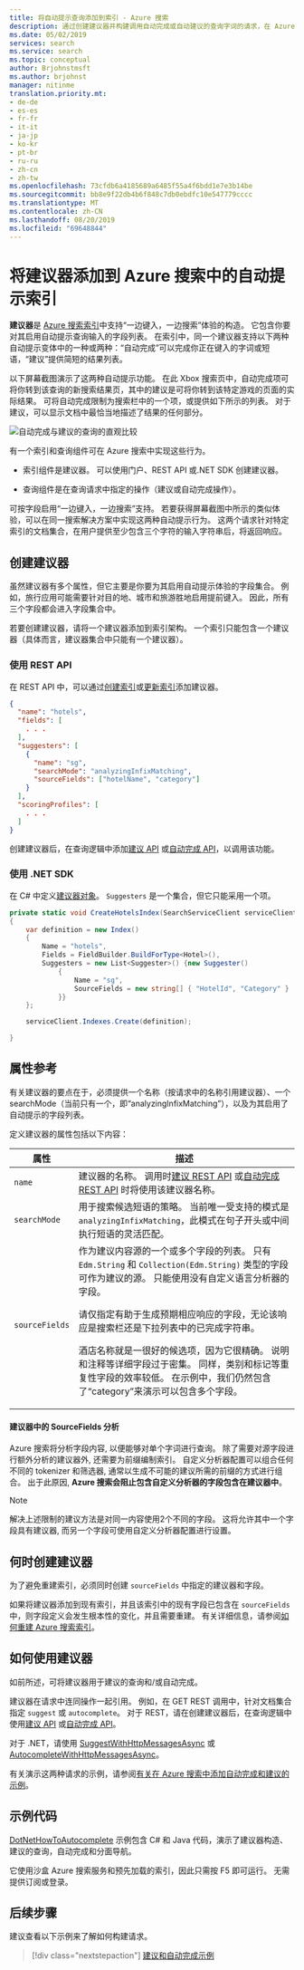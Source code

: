 ```yaml
---
title: 将自动提示查询添加到索引 - Azure 搜索
description: 通过创建建议器并构建调用自动完成或自动建议的查询字词的请求，在 Azure 搜索中启用自动提示查询操作。
ms.date: 05/02/2019
services: search
ms.service: search
ms.topic: conceptual
author: Brjohnstmsft
ms.author: brjohnst
manager: nitinme
translation.priority.mt:
- de-de
- es-es
- fr-fr
- it-it
- ja-jp
- ko-kr
- pt-br
- ru-ru
- zh-cn
- zh-tw
ms.openlocfilehash: 73cfdb6a4185689a6485f55a4f6bdd1e7e3b14be
ms.sourcegitcommit: bb8e9f22db4b6f848c7db0ebdfc10e547779cccc
ms.translationtype: MT
ms.contentlocale: zh-CN
ms.lasthandoff: 08/20/2019
ms.locfileid: "69648844"
---
```

# <a name="add-suggesters-to-an-index-for-typeahead-in-azure-search"></a>将建议器添加到 Azure 搜索中的自动提示索引

**建议器**是 [Azure 搜索索引](search-what-is-an-index.md)中支持“一边键入，一边搜索”体验的构造。 它包含你要对其启用自动提示查询输入的字段列表。 在索引中，同一个建议器支持以下两种自动提示变体中的一种或两种：“自动完成”可以完成你正在键入的字词或短语，“建议”提供简短的结果列表。 

以下屏幕截图演示了这两种自动提示功能。 在此 Xbox 搜索页中，自动完成项可将你转到该查询的新搜索结果页，其中的建议是可将你转到该特定游戏的页面的实际结果。 可将自动完成限制为搜索栏中的一个项，或提供如下所示的列表。 对于建议，可以显示文档中最恰当地描述了结果的任何部分。

![自动完成与建议的查询的直观比较](./media/index-add-suggesters/visual-comparison-suggest-complete.png "自动完成与建议的查询的直观比较")

有一个索引和查询组件可在 Azure 搜索中实现这些行为。 

+ 索引组件是建议器。 可以使用门户、REST API 或.NET SDK 创建建议器。 

+ 查询组件是在查询请求中指定的操作（建议或自动完成操作）。 

可按字段启用“一边键入，一边搜索”支持。 若要获得屏幕截图中所示的类似体验，可以在同一搜索解决方案中实现这两种自动提示行为。 这两个请求针对特定索引的文档集合，在用户提供至少包含三个字符的输入字符串后，将返回响应。

## <a name="create-a-suggester"></a>创建建议器

虽然建议器有多个属性，但它主要是你要为其启用自动提示体验的字段集合。 例如，旅行应用可能需要针对目的地、城市和旅游胜地启用提前键入。 因此，所有三个字段都会进入字段集合中。

若要创建建议器，请将一个建议器添加到索引架构。 一个索引只能包含一个建议器（具体而言，建议器集合中只能有一个建议器）。 

### <a name="use-the-rest-api"></a>使用 REST API

在 REST API 中，可以通过[创建索引](https://docs.microsoft.com/rest/api/searchservice/create-index)或[更新索引](https://docs.microsoft.com/rest/api/searchservice/update-index)添加建议器。 

  ```json
  {
    "name": "hotels",
    "fields": [
      . . .
    ],
    "suggesters": [
      {
        "name": "sg",
        "searchMode": "analyzingInfixMatching",
        "sourceFields": ["hotelName", "category"]
      }
    ],
    "scoringProfiles": [
      . . .
    ]
  }
  ```
创建建议器后，在查询逻辑中添加[建议 API](https://docs.microsoft.com/rest/api/searchservice/suggestions) 或[自动完成 API](https://docs.microsoft.com/rest/api/searchservice/autocomplete)，以调用该功能。

### <a name="use-the-net-sdk"></a>使用 .NET SDK

在 C# 中定义[建议器对象](https://docs.microsoft.com/dotnet/api/microsoft.azure.search.models.suggester?view=azure-dotnet)。 `Suggesters` 是一个集合，但它只能采用一个项。 

```csharp
private static void CreateHotelsIndex(SearchServiceClient serviceClient)
{
    var definition = new Index()
    {
        Name = "hotels",
        Fields = FieldBuilder.BuildForType<Hotel>(),
        Suggesters = new List<Suggester>() {new Suggester()
            {
                Name = "sg",
                SourceFields = new string[] { "HotelId", "Category" }
            }}
    };

    serviceClient.Indexes.Create(definition);

}
```

## <a name="property-reference"></a>属性参考

有关建议器的要点在于，必须提供一个名称（按请求中的名称引用建议器）、一个 searchMode（当前只有一个，即“analyzingInfixMatching”），以及为其启用了自动提示的字段列表。 

定义建议器的属性包括以下内容：

|属性      |描述      |
|--------------|-----------------|
|`name`        |建议器的名称。 调用时[建议 REST API](https://docs.microsoft.com/rest/api/searchservice/suggestions) 或[自动完成 REST API](https://docs.microsoft.com/rest/api/searchservice/autocomplete) 时将使用该建议器名称。|
|`searchMode`  |用于搜索候选短语的策略。 当前唯一受支持的模式是 `analyzingInfixMatching`，此模式在句子开头或中间执行短语的灵活匹配。|
|`sourceFields`|作为建议内容源的一个或多个字段的列表。 只有 `Edm.String` 和 `Collection(Edm.String)` 类型的字段可作为建议的源。 只能使用没有自定义语言分析器的字段。<p/>请仅指定有助于生成预期相应响应的字段，无论该响应是搜索栏还是下拉列表中的已完成字符串。<p/>酒店名称就是一很好的候选项，因为它很精确。 说明和注释等详细字段过于密集。 同样，类别和标记等重复性字段的效率较低。 在示例中，我们仍然包含了“category”来演示可以包含多个字段。 |

#### <a name="analysis-of-sourcefields-in-a-suggester"></a>建议器中的 SourceFields 分析

Azure 搜索将分析字段内容, 以便能够对单个字词进行查询。 除了需要对源字段进行额外分析的建议器外, 还需要为前缀编制索引。 自定义分析器配置可以组合任何不同的 tokenizer 和筛选器, 通常以生成不可能的建议所需的前缀的方式进行组合。 出于此原因, **Azure 搜索会阻止包含自定义分析器的字段包含在建议器中**。

> [!NOTE] 
>  解决上述限制的建议方法是对同一内容使用2个不同的字段。 这将允许其中一个字段具有建议器, 而另一个字段可使用自定义分析器配置进行设置。

## <a name="when-to-create-a-suggester"></a>何时创建建议器

为了避免重建索引，必须同时创建 `sourceFields` 中指定的建议器和字段。

如果将建议器添加到现有索引，并且该索引中的现有字段已包含在 `sourceFields` 中，则字段定义会发生根本性的变化，并且需要重建。 有关详细信息，请参阅[如何重建 Azure 搜索索引](search-howto-reindex.md)。

## <a name="how-to-use-a-suggester"></a>如何使用建议器

如前所述，可将建议器用于建议的查询和/或自动完成。 

建议器在请求中连同操作一起引用。 例如，在 GET REST 调用中，针对文档集合指定 `suggest` 或 `autocomplete`。 对于 REST，请在创建建议器后，在查询逻辑中使用[建议 API](https://docs.microsoft.com/rest/api/searchservice/suggestions) 或[自动完成 API](https://docs.microsoft.com/rest/api/searchservice/autocomplete)。

对于 .NET，请使用 [SuggestWithHttpMessagesAsync](https://docs.microsoft.com/dotnet/api/microsoft.azure.search.idocumentsoperations.suggestwithhttpmessagesasync?view=azure-dotnet) 或 [AutocompleteWithHttpMessagesAsync](https://docs.microsoft.com/dotnet/api/microsoft.azure.search.idocumentsoperations.autocompletewithhttpmessagesasync?view=azure-dotnet&viewFallbackFrom=azure-dotnet)。

有关演示这两种请求的示例，请参阅[有关在 Azure 搜索中添加自动完成和建议的示例](search-autocomplete-tutorial.md)。

## <a name="sample-code"></a>示例代码

[DotNetHowToAutocomplete](https://github.com/Azure-Samples/search-dotnet-getting-started/tree/master/DotNetHowToAutocomplete) 示例包含 C# 和 Java 代码，演示了建议器构造、建议的查询，自动完成和分面导航。 

它使用沙盒 Azure 搜索服务和预先加载的索引，因此只需按 F5 即可运行。 无需提供订阅或登录。

## <a name="next-steps"></a>后续步骤

建议查看以下示例来了解如何构建请求。

> [!div class="nextstepaction"]
> [建议和自动完成示例](search-autocomplete-tutorial.md) 
